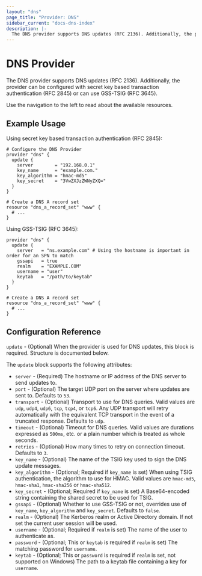 ```yaml
---
layout: "dns"
page_title: "Provider: DNS"
sidebar_current: "docs-dns-index"
description: |-
  The DNS provider supports DNS updates (RFC 2136). Additionally, the provider can be configured with secret key based transaction authentication (RFC 2845) or can use GSS-TSIG (RFC 3645).
---
```


# DNS Provider

The DNS provider supports DNS updates (RFC 2136). Additionally, the provider can be configured with secret key based transaction authentication (RFC 2845) or can use GSS-TSIG (RFC 3645).

Use the navigation to the left to read about the available resources.

## Example Usage

Using secret key based transaction authentication (RFC 2845):

```hcl
# Configure the DNS Provider
provider "dns" {
  update {
    server        = "192.168.0.1"
    key_name      = "example.com."
    key_algorithm = "hmac-md5"
    key_secret    = "3VwZXJzZWNyZXQ="
  }
}

# Create a DNS A record set
resource "dns_a_record_set" "www" {
  # ...
}
```

Using GSS-TSIG (RFC 3645):

```hcl
provider "dns" {
  update {
    server   = "ns.example.com" # Using the hostname is important in order for an SPN to match
    gssapi   = true
    realm    = "EXAMPLE.COM"
    username = "user"
    keytab   = "/path/to/keytab"
  }
}

# Create a DNS A record set
resource "dns_a_record_set" "www" {
  # ...
}
```

## Configuration Reference

`update` - (Optional) When the provider is used for DNS updates, this block is required. Structure is documented below.

The `update` block supports the following attributes:

* `server` - (Required) The hostname or IP address of the DNS server to send updates to.
* `port` - (Optional) The target UDP port on the server where updates are sent to. Defaults to `53`.
* `transport` - (Optional) Transport to use for DNS queries. Valid values are `udp`, `udp4`, `udp6`, `tcp`, `tcp4`, or `tcp6`. Any UDP transport will retry automatically with the equivalent TCP transport in the event of a truncated response. Defaults to `udp`.
* `timeout` - (Optional) Timeout for DNS queries. Valid values are durations expressed as `500ms`, etc. or a plain number which is treated as whole seconds.
* `retries` - (Optional) How many times to retry on connection timeout. Defaults to `3`.
* `key_name` - (Optional) The name of the TSIG key used to sign the DNS update messages.
* `key_algorithm` - (Optional; Required if `key_name` is set) When using TSIG authentication, the algorithm to use for HMAC. Valid values are `hmac-md5`, `hmac-sha1`, `hmac-sha256` or `hmac-sha512`.
* `key_secret` - (Optional; Required if `key_name` is set)
    A Base64-encoded string containing the shared secret to be used for TSIG.
* `gssapi` - (Optional) Whether to use GSS-TSIG or not, overrides use of `key_name`, `key_algorithm` and `key_secret`. Defaults to `false`.
* `realm` - (Optional) The Kerberos realm or Active Directory domain. If not set the current user session will be used.
* `username` - (Optional; Required if `realm` is set) The name of the user to authenticate as.
* `password` - (Optional; This or `keytab` is required if `realm` is set) The matching password for `username`.
* `keytab` - (Optional; This or `password` is required if `realm` is set, not supported on Windows) The path to a keytab file containing a key for `username`.
